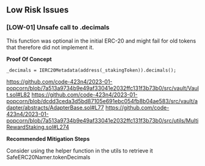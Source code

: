 

## Low Risk Issues

### [LOW-01] Unsafe call to .decimals

This function was optional in the initial ERC-20 and might fail for old tokens that therefore did not implement it.

**Proof Of Concept**
```
_decimals = IERC20Metadata(address(_stakingToken)).decimals();
```
https://github.com/code-423n4/2023-01-popcorn/blob/7a513a9734b9e49af33041e2032ffc131f3b73b0/src/vault/Vault.sol#L82
https://github.com/code-423n4/2023-01-popcorn/blob/dcdd3ceda3d5bd87105e691ebc054fb8b04ae583/src/vault/adapter/abstracts/AdapterBase.sol#L77
https://github.com/code-423n4/2023-01-popcorn/blob/7a513a9734b9e49af33041e2032ffc131f3b73b0/src/utils/MultiRewardStaking.sol#L274


**Recommended Mitigation Steps**

Consider using the helper function in the utils to retrieve it SafeERC20Namer.tokenDecimals
